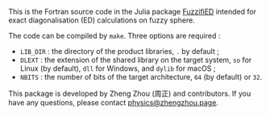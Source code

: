This is the Fortran source code in the Julia package [FuzzifiED](https://github.com/FuzzifiED/FuzzifiED.jl) intended for exact diagonalisation (ED) calculations on fuzzy sphere. 

The code can be compiled by `make`. Three options are required : 
- `LIB_DIR` : the directory of the product libraries, `.` by default ; 
- `DLEXT` : the extension of the shared library on the target system, `so` for Linux (by default), `dll` for Windows, and `dylib` for macOS ;
- `NBITS` : the number of bits of the target architecture, `64` (by default) or `32`. 

This package is developed by Zheng Zhou (周正) and contributors. If you have any questions, please contact [physics@zhengzhou.page](mailto:physicsd@zhengzhou.page).
